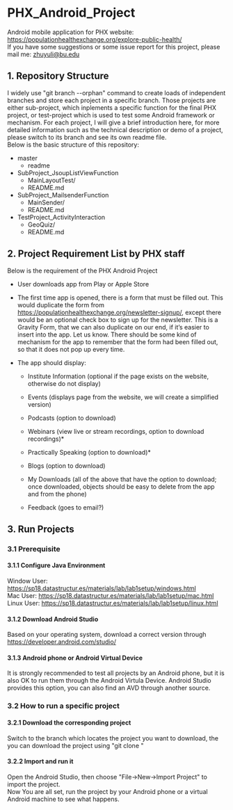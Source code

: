 # PHX_Android_Project
Android mobile application for PHX website: https://populationhealthexchange.org/explore-public-health/<br>
If you have some suggestions or some issue report for this project, please mail me: zhuyuli@bu.edu<br>
## 1. Repository Structure
I widely use "git branch --orphan" command to create loads of independent branches and store each project in a specific branch. Those projects are either sub-project, which inplements a specific function for the final PHX project, or test-project which is used to test some Android framework or mechanism. For each project, I will give a brief introduction here, for more detailed information such as the technical description or demo of a project, please switch to its branch and see its own readme file.<br>
Below is the basic structure of this repository:<br>
* master
	* readme
* SubProject_JsoupListViewFunction
	* MainLayoutTest/
	* README.md
* SubProject_MailsenderFunction
	* MainSender/
	* README.md
* TestProject_ActivityInteraction
	* GeoQuiz/
	* README.md
## 2. Project Requirement List by PHX staff
Below is the requirement of the PHX Android Project<br>
* User downloads app from Play or Apple Store

* The first time app is opened, there is a form that must be filled out. This would duplicate the form from https://populationhealthexchange.org/newsletter-signup/, except there would be an optional check box to sign up for the newsletter. This is a Gravity Form, that we can also duplicate on our end, if it’s easier to insert into the app. Let us know. There should be some kind of mechanism for the app to remember that the form had been filled out, so that it does not pop up every time.

* The app should display:

	* Institute Information (optional if the page exists on the website, otherwise do not display)

	* Events (displays page from the website, we will create a simplified version)

	* Podcasts (option to download)

	* Webinars (view live or stream recordings, option to download recordings)*

	* Practically Speaking (option to download)*

	* Blogs (option to download)

	* My Downloads (all of the above that have the option to download; once downloaded, objects should be easy to delete from the app and from the phone)

	* Feedback (goes to email?)
	
## 3. Run Projects
### 3.1 Prerequisite
#### 3.1.1 Configure Java Environment
Window User: https://sp18.datastructur.es/materials/lab/lab1setup/windows.html<br>
Mac User: https://sp18.datastructur.es/materials/lab/lab1setup/mac.html <br>
Linux User: https://sp18.datastructur.es/materials/lab/lab1setup/linux.html
#### 3.1.2 Download Android Studio
Based on your operating system, download a correct version through https://developer.android.com/studio/
#### 3.1.3 Android phone or Android Virtual Device
It is strongly recommended to test all projects by an Android phone, but it is also OK to run them through the Android Virtula Device. Android Studio provides this option, you can also find an AVD through another source.

### 3.2 How to run a specific project
#### 3.2.1 Download the corresponding project
Switch to the branch which locates the project you want to download, the you can download the project using "git clone "
#### 3.2.2 Import and run it
Open the Android Studio, then choose "File->New->Import Project" to import the project. <br>
Now You are all set, run the project by your Android phone or a virtual Android machine to see what happens.
	
